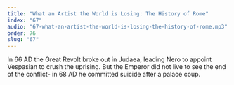 ```yaml
---
title: "What an Artist the World is Losing: The History of Rome"
index: "67"
audio: "67-what-an-artist-the-world-is-losing-the-history-of-rome.mp3"
order: 76
slug: "67"
---
```


In 66 AD the Great Revolt broke out in Judaea, leading Nero to appoint Vespasian to crush the uprising. But the Emperor did not live to see the end of the conflict- in 68 AD he committed suicide after a palace coup.


